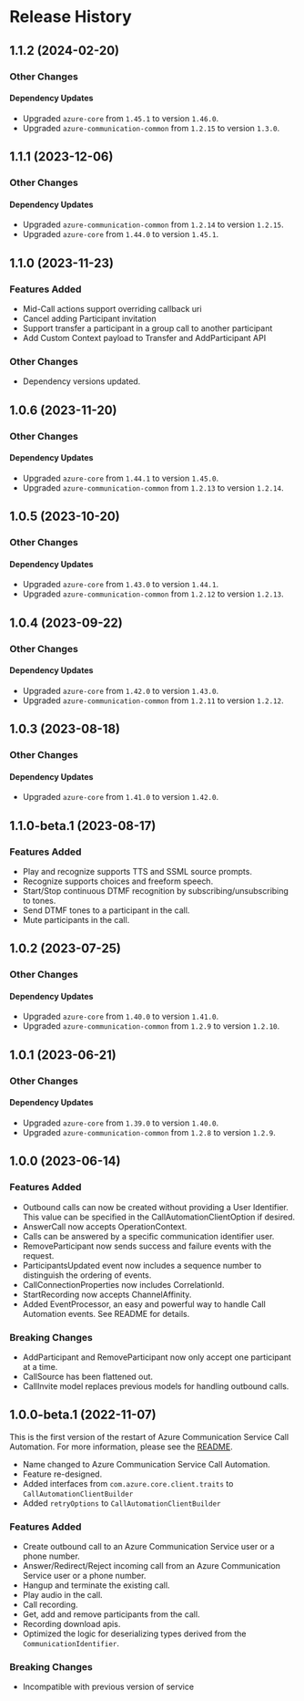 # Release History

## 1.1.2 (2024-02-20)

### Other Changes

#### Dependency Updates

- Upgraded `azure-core` from `1.45.1` to version `1.46.0`.
- Upgraded `azure-communication-common` from `1.2.15` to version `1.3.0`.


## 1.1.1 (2023-12-06)

### Other Changes

#### Dependency Updates

- Upgraded `azure-communication-common` from `1.2.14` to version `1.2.15`.
- Upgraded `azure-core` from `1.44.0` to version `1.45.1`.

## 1.1.0 (2023-11-23)

### Features Added

- Mid-Call actions support overriding callback uri
- Cancel adding Participant invitation
- Support transfer a participant in a group call to another participant
- Add Custom Context payload to Transfer and AddParticipant API

### Other Changes

- Dependency versions updated.

## 1.0.6 (2023-11-20)

### Other Changes

#### Dependency Updates

- Upgraded `azure-core` from `1.44.1` to version `1.45.0`.
- Upgraded `azure-communication-common` from `1.2.13` to version `1.2.14`.

## 1.0.5 (2023-10-20)

### Other Changes

#### Dependency Updates

- Upgraded `azure-core` from `1.43.0` to version `1.44.1`.
- Upgraded `azure-communication-common` from `1.2.12` to version `1.2.13`.

## 1.0.4 (2023-09-22)

### Other Changes

#### Dependency Updates

- Upgraded `azure-core` from `1.42.0` to version `1.43.0`.
- Upgraded `azure-communication-common` from `1.2.11` to version `1.2.12`.

## 1.0.3 (2023-08-18)

### Other Changes

#### Dependency Updates

- Upgraded `azure-core` from `1.41.0` to version `1.42.0`.

## 1.1.0-beta.1 (2023-08-17)

### Features Added

- Play and recognize supports TTS and SSML source prompts.
- Recognize supports choices and freeform speech.
- Start/Stop continuous DTMF recognition by subscribing/unsubscribing to tones.
- Send DTMF tones to a participant in the call.
- Mute participants in the call.

## 1.0.2 (2023-07-25)

### Other Changes

#### Dependency Updates

- Upgraded `azure-core` from `1.40.0` to version `1.41.0`.
- Upgraded `azure-communication-common` from `1.2.9` to version `1.2.10`.


## 1.0.1 (2023-06-21)

### Other Changes

#### Dependency Updates

- Upgraded `azure-core` from `1.39.0` to version `1.40.0`.
- Upgraded `azure-communication-common` from `1.2.8` to version `1.2.9`.

## 1.0.0 (2023-06-14)

### Features Added
- Outbound calls can now be created without providing a User Identifier. This value can be specified in the CallAutomationClientOption if desired.
- AnswerCall now accepts OperationContext.
- Calls can be answered by a specific communication identifier user.
- RemoveParticipant now sends success and failure events with the request.
- ParticipantsUpdated event now includes a sequence number to distinguish the ordering of events.
- CallConnectionProperties now includes CorrelationId.
- StartRecording now accepts ChannelAffinity.
- Added EventProcessor, an easy and powerful way to handle Call Automation events. See README for details.

### Breaking Changes
- AddParticipant and RemoveParticipant now only accept one participant at a time.
- CallSource has been flattened out.
- CallInvite model replaces previous models for handling outbound calls.

## 1.0.0-beta.1 (2022-11-07)
This is the first version of the restart of Azure Communication Service Call Automation. For more information, please see the [README][read_me].

- Name changed to Azure Communication Service Call Automation.
- Feature re-designed.
- Added interfaces from `com.azure.core.client.traits` to `CallAutomationClientBuilder`
- Added `retryOptions` to `CallAutomationClientBuilder`

### Features Added
- Create outbound call to an Azure Communication Service user or a phone number.
- Answer/Redirect/Reject incoming call from an Azure Communication Service user or a phone number.
- Hangup and terminate the existing call.
- Play audio in the call.
- Call recording.
- Get, add and remove participants from the call.
- Recording download apis.
- Optimized the logic for deserializing types derived from the `CommunicationIdentifier`.

### Breaking Changes
- Incompatible with previous version of service

<!-- LINKS -->
[read_me]: https://github.com/Azure/azure-sdk-for-java/tree/main/sdk/communication/azure-communication-callautomation/README.md
[DTMF]: https://en.wikipedia.org/wiki/Dual-tone_multi-frequency_signaling
